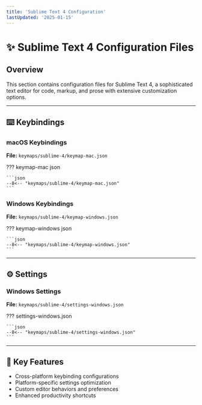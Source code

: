 ```yaml
---
title: 'Sublime Text 4 Configuration'
lastUpdated: '2025-01-15'
---
```


# ✨ Sublime Text 4 Configuration Files

## Overview
This section contains configuration files for Sublime Text 4, a sophisticated text editor for code, markup, and prose with extensive customization options.

---

## ⌨️ Keybindings

### macOS Keybindings
**File:** `keymaps/sublime-4/keymap-mac.json`

??? keymap-mac json
    
    ```json
    --8<-- "keymaps/sublime-4/keymap-mac.json"
    ```

### Windows Keybindings
**File:** `keymaps/sublime-4/keymap-windows.json`

??? keymap-windows json
    
    ```json
    --8<-- "keymaps/sublime-4/keymap-windows.json"
    ```

---

## ⚙️ Settings

### Windows Settings
**File:** `keymaps/sublime-4/settings-windows.json`

??? settings-windows.json
    
    ```json
    --8<-- "keymaps/sublime-4/settings-windows.json"
    ```

---

## 🔧 Key Features
- Cross-platform keybinding configurations
- Platform-specific settings optimization
- Custom editor behaviors and preferences
- Enhanced productivity shortcuts